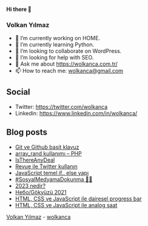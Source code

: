 #### Hi there 👋

### Volkan Yılmaz

- 🔭 I’m currently working on HOME.
- 🌱 I’m currently learning Python.
- 👯 I’m looking to collaborate on WordPress.
- 🤔 I’m looking for help with SEO.
- 💬 Ask me about https://wolkanca.com.tr/
- 📫 How to reach me: wolkanca@gmail.com

## Social
- Twitter: https://twitter.com/wolkanca
- Linkedin: https://www.linkedin.com/in/wolkanca/



## Blog posts
<!-- BLOG-POST-LIST:START -->
- [Git ve Github basit klavuz](https://wolkanca.com.tr/git-ve-github-basit-klavuz/)
- [array_rand kullanımı – PHP](https://wolkanca.com.tr/array_rand-kullanimi-php/)
- [IsThereAnyDeal](https://wolkanca.com.tr/isthereanydeal/)
- [Revue ile Twitter kullanın](https://wolkanca.com.tr/revue-ile-twitter-kullanin/)
- [JavaScript temel if.. else yapı](https://wolkanca.com.tr/javascript-temel-if-else-yapi/)
- [#SosyalMedyamaDokunma 💪🏻](https://wolkanca.com.tr/sosyalmedyamadokunma-%f0%9f%92%aa%f0%9f%8f%bb/)
- [2023 nedir?](https://wolkanca.com.tr/2023-nedir/)
- [Небо/Gökyüzü 2021](https://wolkanca.com.tr/%d0%bd%d0%b5%d0%b1%d0%be-gokyuzu-2021/)
- [HTML, CSS ve JavaScript ile dairesel progress bar](https://wolkanca.com.tr/html-css-ve-javascript-ile-dairesel-progress-bar/)
- [HTML, CSS ve JavaScript ile analog saat](https://wolkanca.com.tr/html-css-ve-javascript-ile-analog-saat/)
<!-- BLOG-POST-LIST:END -->


[Volkan Yılmaz](https://volkanyilmaz.com.tr/) - [wolkanca](https://wolkanca.com.tr/)
